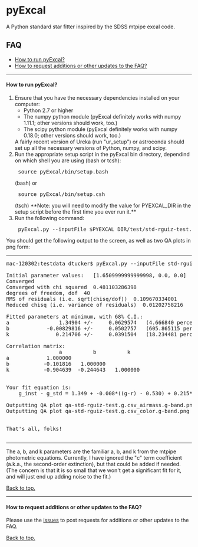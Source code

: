 # <a name="top"></a>pyExcal
A Python standard star fitter inspired by the SDSS mtpipe excal code.

## FAQ

* [How to run pyExcal?](#howtorun)
* [How to request additions or other updates to the FAQ?](#moreFAQ)

----------------------------------------------------------------------
#### <a name="howtorun"></a>How to run pyExcal?

<ol>
<li> Ensure that you have the necessary dependencies installed on your computer:
     <ul>
     <li> Python 2.7 or higher
     <li> The numpy python module (pyExcal definitely works with numpy 1.11.1; other versions should work, too.)
     <li> The scipy python module (pyExcal definitely works with numpy 0.18.0; other versions should work, too.)
     </ul>
     A fairly recent version of Ureka (run "ur_setup") or astroconda should set up all the necessary versions 
     of Python, numpy, and scipy.
<li> Run the appropriate setup script in the pyExcal bin directory, dependind on which shell you are using (bash or tcsh):
     <pre> source pyExcal/bin/setup.bash</pre> (bash) or <pre> source pyExcal/bin/setup.csh</pre> (tsch)
     **Note:  you will need to modify the value for PYEXCAL_DIR in the setup script before the first time you ever run it.**
<li> Run the following command:
     <pre> pyExcal.py --inputFile $PYEXCAL_DIR/test/std-rguiz-test.g.csv --band g</pre>
</ol>
You should get the following output to the screen, as well as two
QA plots in png form:

---------------------------------------------------------------------
<pre>
mac-120302:testdata dtucker$ pyExcal.py --inputFile std-rguiz-test.g.csv --band g

Initial parameter values:   [1.6509999999999998, 0.0, 0.0]
Converged
Converged with chi squared  0.481103286398
degrees of freedom, dof  40
RMS of residuals (i.e. sqrt(chisq/dof))  0.109670334001
Reduced chisq (i.e. variance of residuals)  0.01202758216

Fitted parameters at minimum, with 68% C.I.:
a                1.34904 +/-     0.0629574   (4.666840 percent)
b            -0.00829816 +/-     0.0502757   (605.865115 percent)
k               0.214706 +/-     0.0391504   (18.234481 percent)

Correlation matrix:
                 a          b          k
a            1.000000
b           -0.101816   1.000000
k           -0.904639  -0.244643   1.000000


Your fit equation is:
    g_inst - g_std = 1.349 + -0.008*((g-r) - 0.530) + 0.215*X

Outputting QA plot qa-std-rguiz-test.g.csv_airmass.g-band.png
Outputting QA plot qa-std-rguiz-test.g.csv_color.g-band.png


That's all, folks!

</pre>
---------------------------------------------------------------------

The a, b, and k parameters are the familiar a, b, and k from
the mtpipe photometric equations.  Currently, I have ignored
the "c" term coefficient (a.k.a., the second-order extinction),
but that could be added if needed.  (The concern is that it is
so small that we won't get a significant fit for it, and will
just end up adding noise to the fit.)


[Back to top.](#top)

----------------------------------------------------------------------
#### <a name="moreFAQ"></a>How to request additions or other updates to the FAQ?

Please use the [issues](https://github.com/DouglasLeeTucker/pyExcal/issues) to post requests for additions or other updates 
to the FAQ.


[Back to top.](#top)
